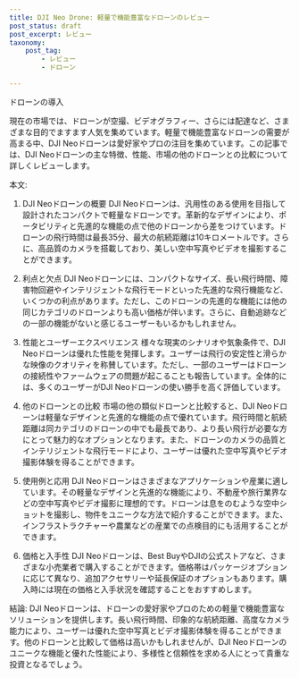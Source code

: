 ```yaml
---
title: DJI Neo Drone: 軽量で機能豊富なドローンのレビュー
post_status: draft
post_excerpt: レビュー
taxonomy:
    post_tag:
        - レビュー
        - ドローン

---
```


ドローンの導入

現在の市場では、ドローンが空撮、ビデオグラフィー、さらには配達など、さまざまな目的でますます人気を集めています。軽量で機能豊富なドローンの需要が高まる中、DJI Neoドローンは愛好家やプロの注目を集めています。この記事では、DJI Neoドローンの主な特徴、性能、市場の他のドローンとの比較について詳しくレビューします。

本文:

1. DJI Neoドローンの概要
DJI Neoドローンは、汎用性のある使用を目指して設計されたコンパクトで軽量なドローンです。革新的なデザインにより、ポータビリティと先進的な機能の点で他のドローンから差をつけています。ドローンの飛行時間は最長35分、最大の航続距離は10キロメートルです。さらに、高品質のカメラを搭載しており、美しい空中写真やビデオを撮影することができます。

2. 利点と欠点
DJI Neoドローンには、コンパクトなサイズ、長い飛行時間、障害物回避やインテリジェントな飛行モードといった先進的な飛行機能など、いくつかの利点があります。ただし、このドローンの先進的な機能には他の同じカテゴリのドローンよりも高い価格が伴います。さらに、自動追跡などの一部の機能がないと感じるユーザーもいるかもしれません。

3. 性能とユーザーエクスペリエンス
様々な現実のシナリオや気象条件で、DJI Neoドローンは優れた性能を発揮します。ユーザーは飛行の安定性と滑らかな映像のクオリティを称賛しています。ただし、一部のユーザーはドローンの接続性やファームウェアの問題が起こることも報告しています。全体的には、多くのユーザーがDJI Neoドローンの使い勝手を高く評価しています。

4. 他のドローンとの比較
市場の他の類似ドローンと比較すると、DJI Neoドローンは軽量なデザインと先進的な機能の点で優れています。飛行時間と航続距離は同カテゴリのドローンの中でも最長であり、より長い飛行が必要な方にとって魅力的なオプションとなります。また、ドローンのカメラの品質とインテリジェントな飛行モードにより、ユーザーは優れた空中写真やビデオ撮影体験を得ることができます。

5. 使用例と応用
DJI Neoドローンはさまざまなアプリケーションや産業に適しています。その軽量なデザインと先進的な機能により、不動産や旅行業界などの空中写真やビデオ撮影に理想的です。ドローンは息をのむような空中ショットを撮影し、物件をユニークな方法で紹介することができます。また、インフラストラクチャーや農業などの産業での点検目的にも活用することができます。

6. 価格と入手性
DJI Neoドローンは、Best BuyやDJIの公式ストアなど、さまざまな小売業者で購入することができます。価格帯はパッケージオプションに応じて異なり、追加アクセサリーや延長保証のオプションもあります。購入時には現在の価格と入手状況を確認することをおすすめします。

結論:
DJI Neoドローンは、ドローンの愛好家やプロのための軽量で機能豊富なソリューションを提供します。長い飛行時間、印象的な航続距離、高度なカメラ能力により、ユーザーは優れた空中写真とビデオ撮影体験を得ることができます。他のドローンと比較して価格は高いかもしれませんが、DJI Neoドローンのユニークな機能と優れた性能により、多様性と信頼性を求める人にとって貴重な投資となるでしょう。